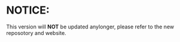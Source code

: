 # **NOTICE:**
This version will **NOT** be updated anylonger, please refer to the new reposotory and website.
